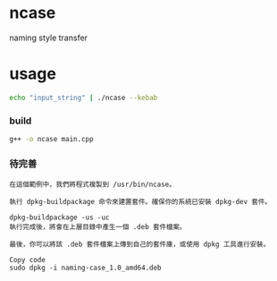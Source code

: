 # ncase
naming style transfer

# usage

```bash
echo "input_string" | ./ncase --kebab
```

### build

```bash
g++ -o ncase main.cpp
```

### 待完善

```
在這個範例中，我們將程式複製到 /usr/bin/ncase。

執行 dpkg-buildpackage 命令來建置套件。確保你的系統已安裝 dpkg-dev 套件。

dpkg-buildpackage -us -uc
執行完成後，將會在上層目錄中產生一個 .deb 套件檔案。

最後，你可以將該 .deb 套件檔案上傳到自己的套件庫，或使用 dpkg 工具進行安裝。

Copy code
sudo dpkg -i naming-case_1.0_amd64.deb
```
